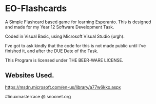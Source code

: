 # EO-Flashcards
A Simple Flashcard based game for learning Esperanto.
This is designed and made for my Year 12 Software Development Task.

Coded in Visual Basic, using Microsoft Visual Studio (urgh).

I've got to ask kindly that the code for this is not made public until I've finished it, and after the DUE Date of the Task.

This Program is licensed under THE BEER-WARE LICENSE.

## Websites Used.

https://msdn.microsoft.com/en-us/library/a77w6kkx.aspx

\#linuxmasterrace @ snoonet.org
